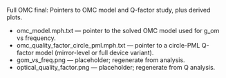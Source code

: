 ﻿Full OMC final: Pointers to OMC model and Q-factor study, plus derived plots.

- omc_model.mph.txt — pointer to the solved OMC model used for g_om vs frequency.
- omc_quality_factor_circle_pml.mph.txt — pointer to a circle-PML Q-factor model (mirror-level or full device variant).
- gom_vs_freq.png — placeholder; regenerate from analysis.
- optical_quality_factor.png — placeholder; regenerate from Q analysis.
